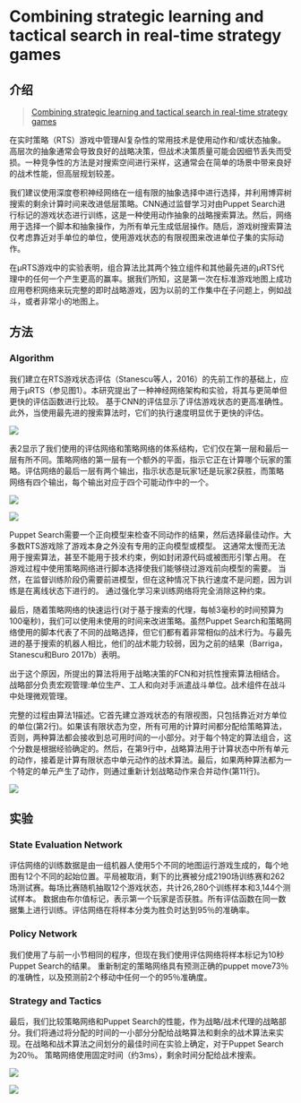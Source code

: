 # Combining strategic learning and tactical search in real-time strategy games

## 介绍

> [Combining strategic learning and tactical search in real-time strategy games](https://arxiv.org/abs/1709.03480)

在实时策略（RTS）游戏中管理AI复杂性的常用技术是使用动作和/或状态抽象。高层次的抽象通常会导致良好的战略决策，但战术决策质量可能会因细节丢失而受损。一种竞争性的方法是对搜索空间进行采样，这通常会在简单的场景中带来良好的战术性能，但高层规划较差。

我们建议使用深度卷积神经网络在一组有限的抽象选择中进行选择，并利用博弈树搜索的剩余计算时间来改进低层策略。CNN通过监督学习对由Puppet Search进行标记的游戏状态进行训练，这是一种使用动作抽象的战略搜索算法。然后，网络用于选择一个脚本和抽象操作，为所有单元生成低层操作。随后，游戏树搜索算法仅考虑靠近对手单位的单位，使用游戏状态的有限视图来改进单位子集的实际动作。

在μRTS游戏中的实验表明，组合算法比其两个独立组件和其他最先进的μRTS代理中的任何一个产生更高的赢率。据我们所知，这是第一次在标准游戏地图上成功应用卷积网络来玩完整的即时战略游戏，因为以前的工作集中在子问题上，例如战斗，或者非常小的地图上。

## 方法

### Algorithm

我们建立在RTS游戏状态评估（Stanescu等人，2016）的先前工作的基础上，应用于μ​​RTS（参见图1）。本研究提出了一种神经网络架构和实验，将其与更简单但更快的评估函数进行比较。 基于CNN的评估显示了评估游戏状态的更高准确性。 此外，当使用最先进的搜索算法时，它们的执行速度明显优于更快的评估。

![](../../.gitbook/assets/image%20%2852%29.png)

表2显示了我们使用的评估网络和策略网络的体系结构，它们仅在第一层和最后一层有所不同。策略网络的第一层有一个额外的平面，指示它正在计算哪个玩家的策略。评估网络的最后一层有两个输出，指示状态是玩家1还是玩家2获胜，而策略网络有四个输出，每个输出对应于四个可能动作中的一个。

![](../../.gitbook/assets/image%20%2819%29.png)

![](../../.gitbook/assets/image%20%28122%29.png)

Puppet Search需要一个正向模型来检查不同动作的结果，然后选择最佳动作。大多数RTS游戏除了游戏本身之外没有专用的正向模型或模型。 这通常太慢而无法用于搜索算法，甚至不能用于技术约束，例如封闭源代码或被图形引擎占用。 在游戏过程中使用策略网络进行脚本选择使我们能够绕过游戏前向模型的需要。 当然，在监督训练阶段仍需要前进模型，但在这种情况下执行速度不是问题，因为训练是在离线状态下进行的。 通过强化学习来训练网络将完全消除这种约束。

最后，随着策略网络的快速运行\(对于基于搜索的代理，每帧3毫秒的时间预算为100毫秒\)，我们可以使用未使用的时间来改进策略。虽然Puppet Search和策略网络使用的脚本代表了不同的战略选择，但它们都有着非常相似的战术行为。与最先进的基于搜索的机器人相比，他们的战术能力较弱，因为之前的结果（Barriga，Stanescu和Buro 2017b）表明。

出于这个原因，所提出的算法将用于战略决策的FCN和对抗性搜索算法相结合。战略部分负责宏观管理:单位生产、工人和向对手派遣战斗单位。战术组件在战斗中处理微观管理。

完整的过程由算法1描述。它首先建立游戏状态的有限视图，只包括靠近对方单位的单位\(第2行\)。如果该有限状态为空，所有可用的计算时间都分配给策略算法，否则，两种算法都会接收到总可用时间的一小部分。对于每个特定的算法组合，这个分数是根据经验确定的。然后，在第9行中，战略算法用于计算状态中所有单元的动作，接着是计算有限状态中单元动作的战术算法。最后，如果两种算法都为一个特定的单元产生了动作，则通过重新计划战略动作来合并动作\(第11行\)。

![](../../.gitbook/assets/image%20%2834%29.png)

## 实验

### State Evaluation Network

评估网络的训练数据是由一组机器人使用5个不同的地图运行游戏生成的，每个地图有12个不同的起始位置。平局被取消，剩下的比赛被分成2190场训练赛和262场测试赛。每场比赛随机抽取12个游戏状态，共计26,280个训练样本和3,144个测试样本。 数据由布尔值标记，表示第一个玩家是否获胜。所有评估函数在同一数据集上进行训练。评估网络在将样本分类为胜负时达到95％的准确率。

### Policy Network

我们使用了与前一小节相同的程序，但现在我们使用评估网络将样本标记为10秒Puppet Search的结果。 重新制定的策略网络具有预测正确的puppet move73％的准确性，以及预测前2个移动中任何一个的95％准确度。

### Strategy and Tactics

最后，我们比较策略网络和Puppet Search的性能，作为战略/战术代理的战略部分。我们将通过将分配的时间的一小部分分配给战略算法和剩余的战术算法来实现。在战略和战术算法之间划分的最佳时间在实验上确定，对于Puppet Search 为20％。 策略网络使用固定时间（约3ms），剩余时间分配给战术搜索。

![](../../.gitbook/assets/image%20%28109%29.png)

![](../../.gitbook/assets/image%20%2890%29.png)









